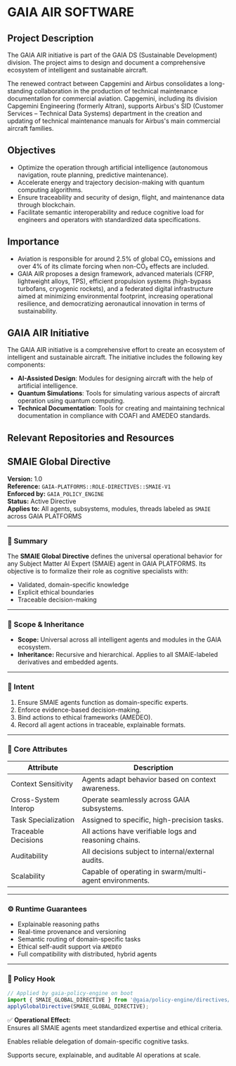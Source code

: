 # GAIA AIR SOFTWARE

## Project Description

The GAIA AIR initiative is part of the GAIA DS (Sustainable Development) division. The project aims to design and document a comprehensive ecosystem of intelligent and sustainable aircraft.

The renewed contract between Capgemini and Airbus consolidates a long-standing collaboration in the production of technical maintenance documentation for commercial aviation. Capgemini, including its division Capgemini Engineering (formerly Altran), supports Airbus's SID (Customer Services – Technical Data Systems) department in the creation and updating of technical maintenance manuals for Airbus's main commercial aircraft families.

## Objectives

- Optimize the operation through artificial intelligence (autonomous navigation, route planning, predictive maintenance).
- Accelerate energy and trajectory decision-making with quantum computing algorithms.
- Ensure traceability and security of design, flight, and maintenance data through blockchain.
- Facilitate semantic interoperability and reduce cognitive load for engineers and operators with standardized data specifications.

## Importance

- Aviation is responsible for around 2.5% of global CO₂ emissions and over 4% of its climate forcing when non-CO₂ effects are included.
- GAIA AIR proposes a design framework, advanced materials (CFRP, lightweight alloys, TPS), efficient propulsion systems (high-bypass turbofans, cryogenic rockets), and a federated digital infrastructure aimed at minimizing environmental footprint, increasing operational resilience, and democratizing aeronautical innovation in terms of sustainability.

## GAIA AIR Initiative

The GAIA AIR initiative is a comprehensive effort to create an ecosystem of intelligent and sustainable aircraft. The initiative includes the following key components:

- **AI-Assisted Design**: Modules for designing aircraft with the help of artificial intelligence.
- **Quantum Simulations**: Tools for simulating various aspects of aircraft operation using quantum computing.
- **Technical Documentation**: Tools for creating and maintaining technical documentation in compliance with COAFI and AMEDEO standards.

## Relevant Repositories and Resources


## SMAIE Global Directive

**Version:** 1.0  
**Reference:** `GAIA-PLATFORMS::ROLE-DIRECTIVES::SMAIE-V1`  
**Enforced by:** `GAIA_POLICY_ENGINE`  
**Status:** Active Directive  
**Applies to:** All agents, subsystems, modules, threads labeled as `SMAIE` across GAIA PLATFORMS

---

### 🔹 Summary

The **SMAIE Global Directive** defines the universal operational behavior for any Subject Matter AI Expert (SMAIE) agent in GAIA PLATFORMS. Its objective is to formalize their role as cognitive specialists with:

- Validated, domain-specific knowledge  
- Explicit ethical boundaries  
- Traceable decision-making  

---

### 🧩 Scope & Inheritance

- **Scope:** Universal across all intelligent agents and modules in the GAIA ecosystem.
- **Inheritance:** Recursive and hierarchical. Applies to all SMAIE-labeled derivatives and embedded agents.

---

### 🧠 Intent

1. Ensure SMAIE agents function as domain-specific experts.  
2. Enforce evidence-based decision-making.  
3. Bind actions to ethical frameworks (AMEDEO).  
4. Record all agent actions in traceable, explainable formats.

---

### 🧬 Core Attributes

| Attribute               | Description |
|------------------------|-------------|
| Context Sensitivity     | Agents adapt behavior based on context awareness. |
| Cross-System Interop    | Operate seamlessly across GAIA subsystems. |
| Task Specialization     | Assigned to specific, high-precision tasks. |
| Traceable Decisions     | All actions have verifiable logs and reasoning chains. |
| Auditability            | All decisions subject to internal/external audits. |
| Scalability             | Capable of operating in swarm/multi-agent environments. |

---

### ⚙️ Runtime Guarantees

- Explainable reasoning paths  
- Real-time provenance and versioning  
- Semantic routing of domain-specific tasks  
- Ethical self-audit support via `AMEDEO`  
- Full compatibility with distributed, hybrid agents  

---

### 📎 Policy Hook

```ts
// Applied by gaia-policy-engine on boot
import { SMAIE_GLOBAL_DIRECTIVE } from '@gaia/policy-engine/directives/smaie.directive';
applyGlobalDirective(SMAIE_GLOBAL_DIRECTIVE);
```

✅ **Operational Effect:**  
Ensures all SMAIE agents meet standardized expertise and ethical criteria.

Enables reliable delegation of domain-specific cognitive tasks.

Supports secure, explainable, and auditable AI operations at scale.
